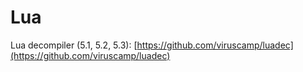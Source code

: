 # Lua

Lua decompiler (5.1, 5.2, 5.3): [https://github.com/viruscamp/luadec](https://github.com/viruscamp/luadec)
